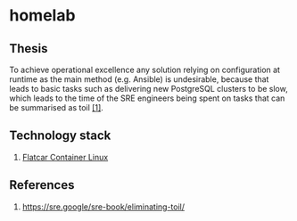 # homelab

## Thesis

To achieve operational excellence any solution relying on configuration at runtime as the main method (e.g. Ansible) is undesirable, because that leads to basic tasks such as delivering new PostgreSQL clusters to be slow, which leads to the time of the SRE engineers being spent on tasks that can be summarised as toil [\[1\]](https://sre.google/sre-book/eliminating-toil/).

## Technology stack

1. [Flatcar Container Linux](https://www.flatcar.org)

## References

1. https://sre.google/sre-book/eliminating-toil/
